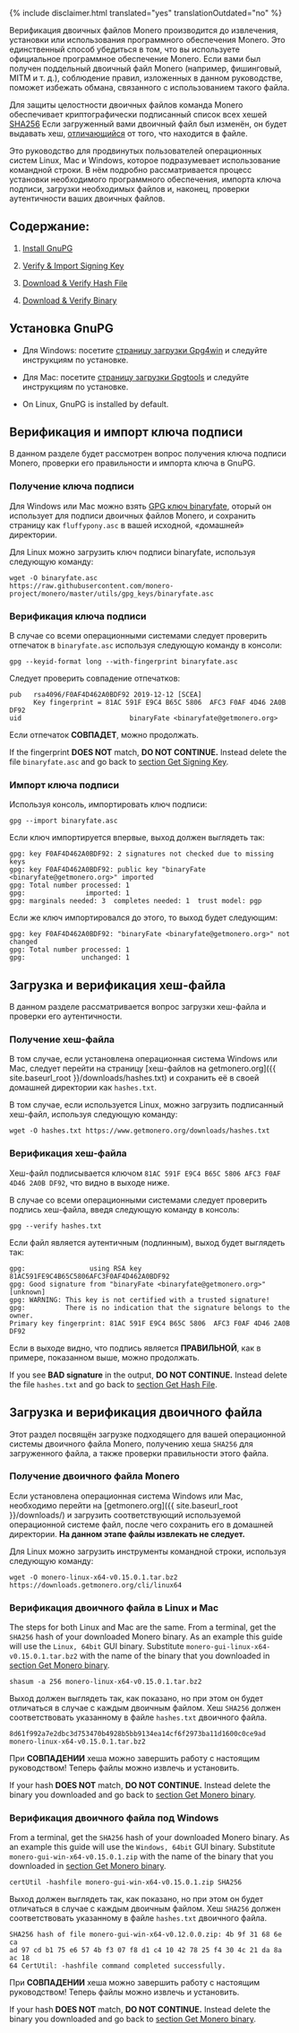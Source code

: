 {% include disclaimer.html translated="yes" translationOutdated="no" %}

Верификация двоичных файлов Monero производится до извлечения, установки или
использования программного обеспечения Monero. Это единственный способ
убедиться в том, что вы используете официальное программное обеспечение
Monero. Если вами был получен поддельный двоичный файл Monero (например,
фишинговый, MITM и т. д.), соблюдение правил, изложенных в данном
руководстве, поможет избежать обмана, связанного с использованием такого
файла.

Для защиты целостности двоичных файлов команда Monero обеспечивает
криптографически подписанный список всех хешей
[SHA256](https://en.wikipedia.org/wiki/SHA-2) Если загруженный вами двоичный
файл был изменён, он будет выдавать хеш,
[отличающийся](https://en.wikipedia.org/wiki/File_verification) от того, что
находится в файле.

Это руководство для продвинутых пользователей операционных систем Linux, Mac
и Windows, которое подразумевает использование командной строки. В нём
подробно рассматривается процесс установки необходимого программного
обеспечения, импорта ключа подписи, загрузки необходимых файлов и, наконец,
проверки аутентичности ваших двоичных файлов.

## Содержание:

1. [Install GnuPG](#installing-gnupg)

2. [Verify & Import Signing Key](#verify-and-import-signing-key)

3. [Download & Verify Hash File](#download-and-verify-hash-file)

4. [Download & Verify Binary](#download-and-verify-binary)

## Установка GnuPG

+ Для Windows: посетите [страницу загрузки
Gpg4win](https://gpg4win.org/download.html) и следуйте инструкциям по
установке.

+ Для Mac: посетите [страницу загрузки Gpgtools](https://gpgtools.org/) и
следуйте инструкциям по установке.

+ On Linux, GnuPG is installed by default.

## Верификация и импорт ключа подписи

В данном разделе будет рассмотрен вопрос получения ключа подписи Monero,
проверки его правильности и импорта ключа в GnuPG.

### Получение ключа подписи

Для Windows или Mac можно взять [GPG ключ
binaryfate](https://raw.githubusercontent.com/monero-project/monero/master/utils/gpg_keys/binaryfate.asc),
оторый он использует для подписи двоичных файлов Monero, и сохранить
страницу как `fluffypony.asc` в вашей исходной, «домашней» директории.

Для Linux можно загрузить ключ подписи binaryfate, используя следующую
команду:

```
wget -O binaryfate.asc
https://raw.githubusercontent.com/monero-project/monero/master/utils/gpg_keys/binaryfate.asc
```

### Верификация ключа подписи

В случае со всеми операционными системами следует проверить отпечаток в
`binaryfate.asc` используя следующую команду в консоли:

``` gpg --keyid-format long --with-fingerprint binaryfate.asc ```


Следует проверить совпадение отпечатков:

```
pub   rsa4096/F0AF4D462A0BDF92 2019-12-12 [SCEA]
      Key fingerprint = 81AC 591F E9C4 B65C 5806  AFC3 F0AF 4D46 2A0B DF92
uid                           binaryFate <binaryfate@getmonero.org>
```

Если отпечаток **СОВПАДЕТ**, можно продолжать.

If the fingerprint **DOES NOT** match, **DO NOT CONTINUE.** Instead delete
the file `binaryfate.asc` and go back to [section Get Signing
Key](#get-signing-key).

### Импорт ключа подписи

Используя консоль, импортировать ключ подписи:

``` gpg --import binaryfate.asc ```

Если ключ импортируется впервые, выход должен выглядеть так:

```
gpg: key F0AF4D462A0BDF92: 2 signatures not checked due to missing keys
gpg: key F0AF4D462A0BDF92: public key "binaryFate <binaryfate@getmonero.org>" imported
gpg: Total number processed: 1
gpg:               imported: 1
gpg: marginals needed: 3  completes needed: 1  trust model: pgp
```

Если же ключ импортировался до этого, то выход будет следующим:

```
gpg: key F0AF4D462A0BDF92: "binaryFate <binaryfate@getmonero.org>" not changed
gpg: Total number processed: 1
gpg:              unchanged: 1
```

## Загрузка и верификация хеш-файла

В данном разделе рассматривается вопрос загрузки хеш-файла и проверки его
аутентичности.

### Получение хеш-файла

В том случае, если установлена операционная система Windows или Mac, следует
перейти на страницу [хеш-файлов на getmonero.org]({{ site.baseurl_root
}}/downloads/hashes.txt) и сохранить её в своей домашней директории как
`hashes.txt`.

В том случае, если используется Linux, можно загрузить подписанный хеш-файл,
используя следующую команду:

``` wget -O hashes.txt https://www.getmonero.org/downloads/hashes.txt ```

### Верификация хеш-файла

Хеш-файл подписывается ключом `81AC 591F E9C4 B65C 5806 AFC3 F0AF 4D46 2A0B
DF92`, что видно в выходе ниже.

В случае со всеми операционными системами следует проверить подпись
хеш-файла, введя следующую команду в консоль:

``` gpg --verify hashes.txt ```

Если файл является аутентичным (подлинным), выход будет выглядеть так:

```
gpg:                using RSA key 81AC591FE9C4B65C5806AFC3F0AF4D462A0BDF92
gpg: Good signature from "binaryFate <binaryfate@getmonero.org>" [unknown]
gpg: WARNING: This key is not certified with a trusted signature!
gpg:          There is no indication that the signature belongs to the owner.
Primary key fingerprint: 81AC 591F E9C4 B65C 5806  AFC3 F0AF 4D46 2A0B DF92
```

Если в выходе видно, что подпись является **ПРАВИЛЬНОЙ**, как в примере,
показанном выше, можно продолжать.

If you see **BAD signature** in the output, **DO NOT CONTINUE.** Instead
delete the file `hashes.txt` and go back to [section Get Hash
File](#get-hash-file).

## Загрузка и верификация двоичного файла

Этот раздел посвящён загрузке подходящего для вашей операционной системы
двоичного файла Monero, получению хеша `SHA256` для загруженного файла, а
также проверки правильности этого файла.

### Получение двоичного файла Monero

Если установлена операционная система Windows или Mac, необходимо перейти на
[getmonero.org]({{ site.baseurl_root }}/downloads/)  и загрузить
соответствующий используемой операционной системе файл, после чего сохранить
его в домашней директории. **На данном этапе файлы извлекать не следует.**

Для Linux можно загрузить инструменты командной строки, используя следующую
команду:

```
wget -O monero-linux-x64-v0.15.0.1.tar.bz2 https://downloads.getmonero.org/cli/linux64
```

### Верификация двоичного файла в Linux и Mac

The steps for both Linux and Mac are the same. From a terminal, get the
`SHA256` hash of your downloaded Monero binary. As an example this guide
will use the `Linux, 64bit` GUI binary. Substitute
`monero-gui-linux-x64-v0.15.0.1.tar.bz2` with the name of the binary that
you downloaded in [section Get Monero binary](#get-monero-binary).

```
shasum -a 256 monero-linux-x64-v0.15.0.1.tar.bz2
```

Выход должен выглядеть так, как показано, но при этом он будет отличаться в
случае с каждым двоичным файлом. Хеш `SHA256` должен соответствовать
указанному в файле `hashes.txt` двоичного файла.

```
8d61f992a7e2dbc3d753470b4928b5bb9134ea14cf6f2973ba11d1600c0ce9ad 
monero-linux-x64-v0.15.0.1.tar.bz2
```

При **СОВПАДЕНИИ** хеша можно завершить работу с настоящим руководством!
Теперь файлы можно извлечь и установить.

If your hash **DOES NOT** match, **DO NOT CONTINUE.** Instead delete the
binary you downloaded and go back to [section Get Monero
binary](#get-monero-binary).

### Верификация двоичного файла под Windows

From a terminal, get the `SHA256` hash of your downloaded Monero binary. As
an example this guide will use the `Windows, 64bit` GUI binary. Substitute
`monero-gui-win-x64-v0.15.0.1.zip` with the name of the binary that you
downloaded in [section Get Monero binary](#get-monero-binary).

``` certUtil -hashfile monero-gui-win-x64-v0.15.0.1.zip SHA256 ```

Выход должен выглядеть так, как показано, но при этом он будет отличаться в
случае с каждым двоичным файлом. Хеш `SHA256` должен соответствовать
указанному в файле `hashes.txt` двоичного файла.

```
SHA256 hash of file monero-gui-win-x64-v0.12.0.0.zip: 4b 9f 31 68 6e ca
ad 97 cd b1 75 e6 57 4b f3 07 f8 d1 c4 10 42 78 25 f4 30 4c 21 da 8a ac 18
64 CertUtil: -hashfile command completed successfully. 
```

При **СОВПАДЕНИИ** хеша можно завершить работу с настоящим руководством!
Теперь файлы можно извлечь и установить.

If your hash **DOES NOT** match, **DO NOT CONTINUE.** Instead delete the
binary you downloaded and go back to [section Get Monero
binary](#get-monero-binary).
